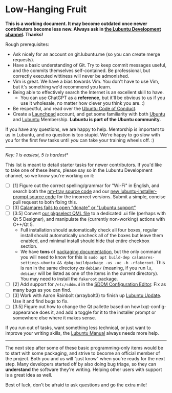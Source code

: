 # Low-Hanging Fruit

**This is a working document. It may become outdated once newer contributors become less new. Always ask in [the Lubuntu Development channel](https://lubuntu.me/links). Thanks!**

Rough prerequisites:
 - Ask nicely for an account on git.lubuntu.me (so you can create merge requests).
 - Have a basic understanding of Git. Try to keep commit messages useful, and the commits themselves self-contained. Be professional, but correctly executed wittiness will never be admonished.
 - Vim is great. We have a bias towards Vim. You don't have to use Vim, but it's something we'd recommend you learn.
 - Being able to effectively search the Internet is an excellent skill to have.
   - You can use ChatGPT as a **reference**, but it'll be obvious to us if you use it wholesale, no matter how clever you think you are. :)
 - Be respectful, and read over the [Ubuntu Code of Conduct](https://ubuntu.com/community/ethos/code-of-conduct).
 - Create a [Launchpad](https://launchpad.net/) account, and get some familiarity with both [Ubuntu](https://ubuntu.com/community/membership) and [Lubuntu](https://git.lubuntu.me/lubuntu-wiki/wiki/wiki/Membership) Membership. **Lubuntu is part of the Ubuntu community.**

If you have any questions, we are happy to help. Mentorship is important to us in Lubuntu, and no question is too stupid. We're happy to go slow with you for the first few tasks until *you* can take your training wheels off. :)

------

*Key: 1 is easiest, 5 is hardest**

This list is meant to detail starter tasks for newer contributors. If you'd like to take one of these items, please say so in the Lubuntu Development channel, so we know you're working on it:
 - [ ] [1] Figure out the correct spelling/grammar for "Wi-Fi" in English, and search both the [nm-tray source code](http://github.com/palinek/nm-tray/) and our [new lubuntu-installer-prompt source code](https://git.lubuntu.me/Lubuntu/installer-prompt) for the incorrect versions. Submit a simple, concise pull request to both fixing this.
 - [ ] [3] [Calamares fails to open "donate" or "Lubuntu support"](https://bugs.launchpad.net/ubuntu/+source/calamares/+bug/1981473)
 - [ ] [3.5] Convert [our pkgselect QML file](https://git.lubuntu.me/Lubuntu/calamares-settings-ubuntu/src/branch/ubuntu/noble/common/modules/pkgselect) to a dedicated .ui file (perhaps with Qt 5 Designer), and manipulate the (currently non-working) actions with C++/Qt 5.
    - Full installation should automatically check all four boxes, regular install should automatically uncheck all of the boxes but leave them enabled, and minimal install should hide that entire checkbox section.
    - We have **tons** of [packaging documentation](https://git.lubuntu.me/lubuntu-wiki/wiki/wiki/Packaging), but the only command you will need to know for this is `sudo apt build-dep calamares-settings-ubuntu && dpkg-buildpackage -us -uc -b -rfakeroot`. This is ran in the same directory *as* `debian/` (meaning, if you run `ls`, `debian/` will be listed as one of the items in the current directory). You may need to install the `fakeroot` package.
 - [ ] [2] Add support for `/etc/sddm.d` in the [SDDM Configuration Editor](https://github.com/qtilities/sddm-conf/issues/36). Fix as many bugs as you can find.
 - [ ] [3] Work with Aaron Rainbolt (arraybolt3) to finish up [Lubuntu Update](https://git.lubuntu.me/Lubuntu/lubuntu-update). Use it and find bugs to fix.
 - [ ] [3.5] Figure out how to change the Qt pallette based on how lxqt-config-appearance does it, and add a toggle for it to the installer prompt or somewhere else where it makes sense.

If you run out of tasks, want something less technical, or just want to improve your writing skills, the [Lubuntu Manual](https://git.lubuntu.me/Lubuntu/manual) always needs more help.

-----

The next step after some of these basic programming-only items would be to start with some packaging, and strive to become an official member of the project. Both you and us will "just know" when you're ready for the next step. Many developers started off by also doing bug triage, so they can **understand** the software they're writing. Helping other users with support is a great idea as well.

Best of luck, don't be afraid to ask questions and go the extra mile!

